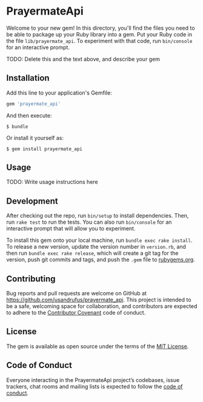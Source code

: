 # PrayermateApi

Welcome to your new gem! In this directory, you'll find the files you need to be able to package up your Ruby library into a gem. Put your Ruby code in the file `lib/prayermate_api`. To experiment with that code, run `bin/console` for an interactive prompt.

TODO: Delete this and the text above, and describe your gem

## Installation

Add this line to your application's Gemfile:

```ruby
gem 'prayermate_api'
```

And then execute:

    $ bundle

Or install it yourself as:

    $ gem install prayermate_api

## Usage

TODO: Write usage instructions here

## Development

After checking out the repo, run `bin/setup` to install dependencies. Then, run `rake test` to run the tests. You can also run `bin/console` for an interactive prompt that will allow you to experiment.

To install this gem onto your local machine, run `bundle exec rake install`. To release a new version, update the version number in `version.rb`, and then run `bundle exec rake release`, which will create a git tag for the version, push git commits and tags, and push the `.gem` file to [rubygems.org](https://rubygems.org).

## Contributing

Bug reports and pull requests are welcome on GitHub at https://github.com/usandrufus/prayermate_api. This project is intended to be a safe, welcoming space for collaboration, and contributors are expected to adhere to the [Contributor Covenant](http://contributor-covenant.org) code of conduct.

## License

The gem is available as open source under the terms of the [MIT License](https://opensource.org/licenses/MIT).

## Code of Conduct

Everyone interacting in the PrayermateApi project’s codebases, issue trackers, chat rooms and mailing lists is expected to follow the [code of conduct](https://github.com/[USERNAME]/prayermate_api/blob/master/CODE_OF_CONDUCT.md).
